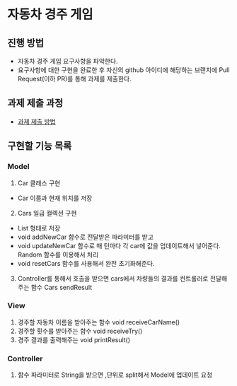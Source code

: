 # 자동차 경주 게임
## 진행 방법
* 자동차 경주 게임 요구사항을 파악한다.
* 요구사항에 대한 구현을 완료한 후 자신의 github 아이디에 해당하는 브랜치에 Pull Request(이하 PR)를 통해 과제를 제출한다.

## 과제 제출 과정
* [과제 제출 방법](https://github.com/next-step/nextstep-docs/tree/master/precourse)

## 구현할 기능 목록
### Model
1. Car 클래스 구현 
- Car 이름과 현재 위치를 저장

2. Cars 일급 컬렉션 구현
- List 형태로 저장
- void addNewCar 함수로 전달받은 파라미터를 받고 
- void updateNewCar 함수로 매 턴마다 각 car에 값을 업데이트해서 넣어준다. Random 함수를 이용해서 처리
- void resetCars 함수를 사용해서 완전 초기화해준다.

3. Controller를 통해서 호출을 받으면  cars에서 차량들의 결과를 컨트롤러로 전달해주는 함수 Cars sendResult

### View
1. 경주할 자동차 이름을 받아주는 함수 void receiveCarName()
2. 경주할 횟수를 받아주는 함수 void receiveTry()
3. 경주 결과를 출력해주는 void printResult()

### Controller
1. 함수 파라미터로 String을 받으면 ,단위로 split해서 Model에 업데이트 요청